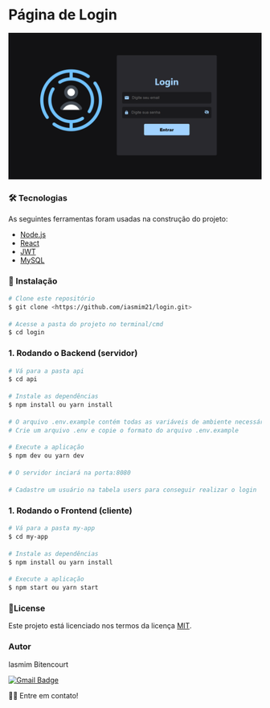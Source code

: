 # Página de Login

![SignUp Mobile](./assets/login.PNG)

### 🛠 Tecnologias

As seguintes ferramentas foram usadas na construção do projeto:

- [Node.js](https://nodejs.org/en/)
- [React](https://pt-br.reactjs.org/)
- [JWT](https://jwt.io/)
- [MySQL](https://www.mysql.com/)


### 🏁 Instalação
```bash
# Clone este repositório
$ git clone <https://github.com/iasmim21/login.git>

# Acesse a pasta do projeto no terminal/cmd
$ cd login
```
### 1. Rodando o Backend (servidor)

```bash
# Vá para a pasta api
$ cd api

# Instale as dependências
$ npm install ou yarn install

# O arquivo .env.example contém todas as variáveis ​​de ambiente necessárias para executar o projeto
# Crie um arquivo .env e copie o formato do arquivo .env.example

# Execute a aplicação
$ npm dev ou yarn dev

# O servidor inciará na porta:8080

# Cadastre um usuário na tabela users para conseguir realizar o login
```

### 1. Rodando o Frontend (cliente)

```bash
# Vá para a pasta my-app
$ cd my-app

# Instale as dependências
$ npm install ou yarn install

# Execute a aplicação
$ npm start ou yarn start
```



### 🚀License
Este projeto está licenciado nos termos da licença [MIT](https://choosealicense.com/licenses/mit/).

### Autor

Iasmim Bitencourt


[![Gmail Badge](https://img.shields.io/badge/-iasmim.bit@gmail.com-c14438?style=flat-square&logo=Gmail&logoColor=white&link=mailto:iasmim.bit.com)](mailto:tgmarinho@gmail.com)

👋🏽 Entre em contato!
